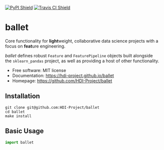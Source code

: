 [![PyPI Shield](https://img.shields.io/pypi/v/ballet.svg)](https://pypi.python.org/pypi/ballet)
[![Travis CI Shield](https://travis-ci.org/HDI-Project/ballet.svg?branch=master)](https://travis-ci.org/HDI-Project/ballet)

# ballet

Core functionality for **light**weight, collaborative data science projects with a focus on **feat**ure engineering.

*ballet* defines robust `Feature` and `FeaturePipeline` objects built
alongside the `sklearn_pandas` project, as well as providing a host of other functionality.

- Free software: MIT license
- Documentation: https://hdi-project.github.io/ballet
- Homepage: https://github.com/HDI-Project/ballet

## Installation

``` shell
git clone git@github.com:HDI-Project/ballet
cd ballet
make install
```

## Basic Usage

``` python
import ballet
```

